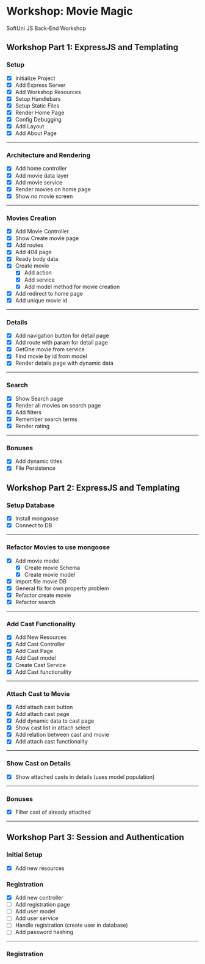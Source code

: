 # Workshop: Movie Magic
SoftUni JS Back-End Workshop

## Workshop Part 1: ExpressJS and Templating

### Setup
- [x] Initialize Project
- [x] Add Express Server
- [x] Add Workshop Resources
- [x] Setup Handlebars
- [x] Setup Static Files
- [x] Render Home Page
- [x] Config Debugging
- [x] Add Layout
- [x] Add About Page
---

### Architecture and Rendering
- [x] Add home controller
- [x] Add movie data layer
- [x] Add movie service
- [x] Render movies on home page
- [x] Show no movie screen
---

### Movies Creation
- [x] Add Movie Controller
- [x] Show Create movie page
- [x] Add routes
- [x] Add 404 page
- [x] Ready body data
- [x] Create movie
    - [x] Add action
    - [x] Add service
    - [x] Add model method for movie creation
- [x] Add redirect to home page
- [x] Add unique movie id
---

### Details
- [x] Add navigation button for detail page
- [x] Add route with param for detail page
- [x] GetOne movie from service
- [x] Find movie by id from model
- [x] Render details page with dynamic data
---

### Search
- [x] Show Search page
- [x] Render all movies on search page
- [x] Add filters
- [x] Remember search terms 
- [x] Render rating 
---

### Bonuses
- [x] Add dynamic titles
- [x] File Persistence

## Workshop Part 2: ExpressJS and Templating

### Setup Database
- [x] Install mongoose
- [x] Connect to DB
---
### Refactor Movies to use mongoose
- [x] Add movie model
    - [x] Create movie Schema
    - [x] Create movie model
- [x] import file movie DB
- [x] General fix for own property problem
- [x] Refactor create movie
- [x] Refactor search
---
### Add Cast Functionality
- [x] Add New Resources
- [x] Add Cast Controller
- [x] Add Cast Page
- [x] Add Cast model
- [x] Create Cast Service
- [x] Add Cast functionality
---
### Attach Cast to Movie
- [x] Add attach cast button
- [x] Add attach cast page
- [x] Add dynamic data to cast page
- [x] Show cast list in attach select
- [x] Add relation between cast and movie
- [x] Add attach cast functionality

---

### Show Cast on Details
- [x] Show attached casts in details (uses model population)
---
### Bonuses
- [x] Filter cast of already attached
---
## Workshop Part 3: Session and Authentication
### Initial Setup
- [x] Add new resources

### Registration
- [x] Add new controller
- [ ] Add registration page
- [ ] Add user model
- [ ] Add user service
- [ ] Handle registration (create user in database)
- [ ] Add password hashing
---
### Registration














